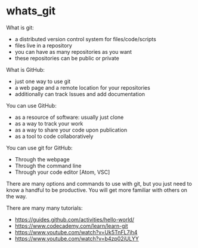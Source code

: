 # whats_git

What is git:

- a distributed version control system for files/code/scripts
- files live in a repository
- you can have as many repositories as you want
- these repositories can be public or private


What is GitHub:

- just one way to use git
- a web page and a remote location for your repositories
- additionally can track Issues and add documentation


You can use GitHub:

- as a resource of software: usually just clone
- as a way to track your work
- as a way to share your code upon publication
- as a tool to code collaboratively


You can use git for GitHub:

- Through the webpage
- Through the command line
- Through your code editor [Atom, VSC]

There are many options and commands to use with git, but you just need to know a handful to be productive. You will get more familiar with others on the way.

There are many many tutorials:
- https://guides.github.com/activities/hello-world/
- https://www.codecademy.com/learn/learn-git
- https://www.youtube.com/watch?v=Uk5TnFL7jh4
- https://www.youtube.com/watch?v=b4zp02iULYY
